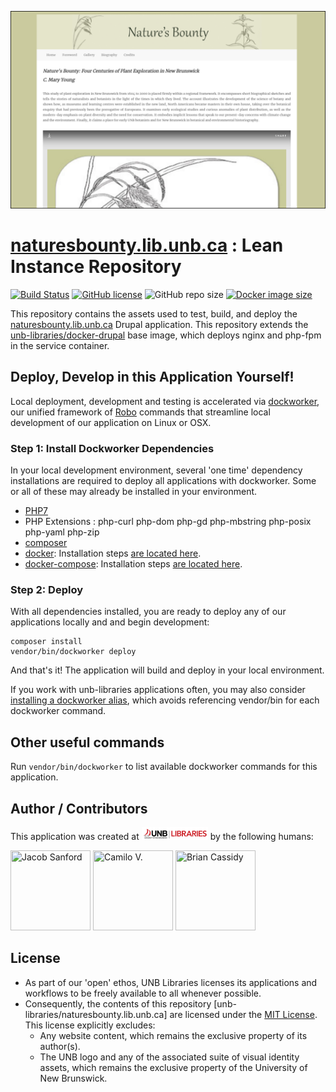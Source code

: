![naturesbounty.lib.unb.ca screenshot](https://github.com/unb-libraries/naturesbounty.lib.unb.ca/raw/prod/.dockworker/screenshot.png "naturesbounty.lib.unb.ca screenshot")
# [naturesbounty.lib.unb.ca](https://naturesbounty.lib.unb.ca/) : Lean Instance Repository
[![Build Status](https://travis-ci.com/unb-libraries/naturesbounty.lib.unb.ca.svg?branch=prod)](https://travis-ci.com/unb-libraries/naturesbounty.lib.unb.ca)
[![GitHub license](https://img.shields.io/github/license/unb-libraries/naturesbounty.lib.unb.ca)](https://github.com/unb-libraries/naturesbounty.lib.unb.ca/blob/prod/LICENSE)
![GitHub repo size](https://img.shields.io/github/repo-size/unb-libraries/naturesbounty.lib.unb.ca?label=lean%20repo%20size)
[![Docker image size](https://img.shields.io/docker/image-size/unblibraries/naturesbounty.lib.unb.ca/prod?label=docker%20image%20size)](https://hub.docker.com/repository/docker/unblibraries/naturesbounty.lib.unb.ca)

This repository contains the assets used to test, build, and deploy the [naturesbounty.lib.unb.ca](https://naturesbounty.lib.unb.ca) Drupal application. This repository extends the [unb-libraries/docker-drupal](https://github.com/unb-libraries/docker-drupal) base image, which deploys nginx and php-fpm in the service container.

## Deploy, Develop in this Application Yourself!
Local deployment, development and testing is accelerated via [dockworker](https://github.com/unb-libraries/dockworker), our unified framework of [Robo](https://robo.li/) commands that streamline local development of our application on Linux or OSX.

### Step 1: Install Dockworker Dependencies
In your local development environment, several 'one time' dependency installations are required to deploy all applications with dockworker. Some or all of these may already be installed in your environment.

* [PHP7](https://php.org/)
* PHP Extensions : php-curl php-dom php-gd php-mbstring php-posix php-yaml php-zip
* [composer](https://getcomposer.org/)
* [docker](https://www.docker.com): Installation steps [are located here](https://docs.docker.com/install/).
* [docker-compose](https://docs.docker.com/compose/): Installation steps [are located here](https://docs.docker.com/compose/install/).

### Step 2: Deploy
With all dependencies installed, you are ready to deploy any of our applications locally and and begin development:

```
composer install
vendor/bin/dockworker deploy
```

And that's it! The application will build and deploy in your local environment.

If you work with unb-libraries applications often, you may also consider [installing a dockworker alias](https://gist.github.com/JacobSanford/1448fece856be371060d0f16ccb1b194), which avoids referencing vendor/bin for each dockworker command.

## Other useful commands
Run ```vendor/bin/dockworker``` to list available dockworker commands for this application.

## Author / Contributors
This application was created at [![UNB Libraries](https://github.com/unb-libraries/assets/raw/master/unblibbadge.png "UNB Libraries")](https://lib.unb.ca) by the following humans:

<a href="https://github.com/JacobSanford"><img src="https://avatars.githubusercontent.com/u/244894?v=3" title="Jacob Sanford" width="128" height="128"></a>
<a href="https://github.com/camilocodes"><img src="https://avatars.githubusercontent.com/u/12695787?v=3" title="Camilo V." width="128" height="128"></a>
<a href="https://github.com/bricas"><img src="https://avatars.githubusercontent.com/u/18400?v=3" title="Brian Cassidy" width="128" height="128"></a>

## License
- As part of our 'open' ethos, UNB Libraries licenses its applications and workflows to be freely available to all whenever possible.
- Consequently, the contents of this repository [unb-libraries/naturesbounty.lib.unb.ca] are licensed under the [MIT License](http://opensource.org/licenses/mit-license.html). This license explicitly excludes:
   - Any website content, which remains the exclusive property of its author(s).
   - The UNB logo and any of the associated suite of visual identity assets, which remains the exclusive property of the University of New Brunswick.
